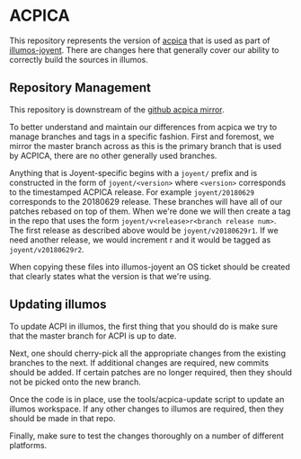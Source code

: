 # ACPICA

This repository represents the version of [acpica](https://acpica.org/)
that is used as part of
[illumos-joyent](https://github.com/joyent/illumos-joyent). There are
changes here that generally cover our ability to correctly build the
sources in illumos.

## Repository Management

This repository is downstream of the [github acpica
mirror](https://github.com/acpica/acpica/).

To better understand and maintain our differences from acpica we try to
manage branches and tags in a specific fashion. First and foremost, we
mirror the master branch across as this is the primary branch that is
used by ACPICA, there are no other generally used branches.

Anything that is Joyent-specific begins with a `joyent/` prefix and is
constructed in the form of `joyent/<version>` where `<version>`
corresponds to the timestamped ACPICA release. For example
`joyent/20180629` corresponds to the 20180629 release. These branches
will have all of our patches rebased on top of them. When we're done we
will then create a tag in the repo that uses the form
`joyent/v<release>r<branch release num>`. The first release as described
above would be `joyent/v20180629r1`. If we need another release, we
would increment r and it would be tagged as `joyent/v20180629r2`.

When copying these files into illumos-joyent an OS ticket should be
created that clearly states what the version is that we're using.

## Updating illumos

To update ACPI in illumos, the first thing that you should do is make
sure that the master branch for ACPI is up to date.

Next, one should cherry-pick all the appropriate changes from the
existing branches to the next. If additional changes are required, new
commits should be added. If certain patches are no longer required, then
they should not be picked onto the new branch.

Once the code is in place, use the tools/acpica-update script to update
an illumos workspace. If any other changes to illumos are required, then
they should be made in that repo.

Finally, make sure to test the changes thoroughly on a number of
different platforms.
